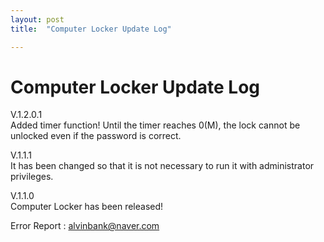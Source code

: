 ```yaml
---
layout: post
title:  "Computer Locker Update Log"

---
```


# Computer Locker Update Log  

V.1.2.0.1  
Added timer function! Until the timer reaches 0(M), the lock cannot be unlocked even if the password is correct.

V.1.1.1  
It has been changed so that it is not necessary to run it with administrator privileges.  

V.1.1.0  
Computer Locker has been released!  

Error Report : alvinbank@naver.com
